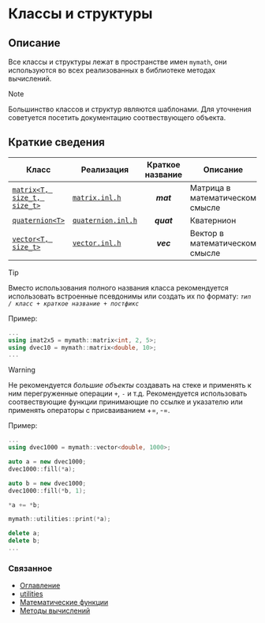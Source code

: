 # Классы и структуры

## Описание 

Все классы и структуры лежат в пространстве имен `mymath`, они используются во всех реализованных в библиотеке методах вычислений. 

> [!NOTE]
> Большинство классов и структур являются шаблонами. Для уточнения советуется посетить документацию соотвествующего объекта.

## Краткие сведения

| Класс | Реализация | Краткое название | Описание |
|---|---|:---:|---|
| [`matrix<T, size_t, size_t>`](./matrix.md) | [`matrix.inl.h`](..\mymath\inline\matrix.inl.h)| **_mat_** | Матрица в математическом смысле |
| [`quaternion<T>`](./quaternion.md)        | [`quaternion.inl.h`](..\mymath\inline\quaternion.inl.h) | **_quat_** | Кватернион                                     | |
| [`vector<T, size_t>`](./vector.md)        | [`vector.inl.h`](..\mymath\inline\vector.inl.h) |**_vec_**| Вектор в математическом смысле |

> [!TIP]
> Вместо использования полного названия класса рекомендуется использовать встроенные псевдонимы или создать их по формату:  _`тип / класс + краткое название + постфикc`_
> 
> Пример:
```c++
...
using imat2x5 = mymath::matrix<int, 2, 5>;
using dvec10 = mymath::matrix<double, 10>;
...
```

> [!WARNING]
> Не рекомендуется *большие объекты* создавать на стеке и применять к ним перегруженные операции `+`, `-` и т.д. Рекомендуется использовать соотвествующие функции принимающие по ссылке и указателю или применять операторы с присваиванием +=, -=.
>
> Пример:
```c++
...
using dvec1000 = mymath::vector<double, 1000>;

auto a = new dvec1000;
dvec1000::fill(*a);

auto b = new dvec1000;
dvec1000::fill(*b, 1);

*a += *b;

mymath::utilities::print(*a);

delete a;
delete b;
...
```


### Cвязанное
- [Оглавление](./index.md)
- [utilities](./utilities.md)
- [Математические функции](./math_functions.md)
- [Методы вычислений](./index.md)

